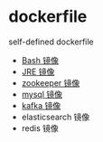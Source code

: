 # dockerfile
self-defined dockerfile

* [Bash 镜像](Bash镜像.md)
* [JRE 镜像](JRE镜像.md)
* [zookeeper 镜像](Zookeeper镜像.md)
* [mysql 镜像](Mysql镜像.md)
* [kafka 镜像](Kafka镜像.md)
* elasticsearch 镜像
* redis 镜像
